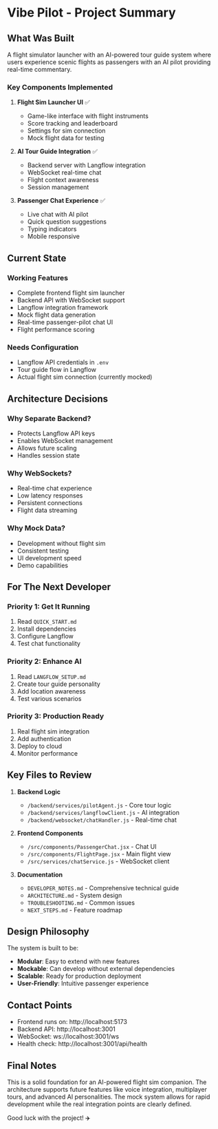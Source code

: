 # Vibe Pilot - Project Summary

## What Was Built

A flight simulator launcher with an AI-powered tour guide system where users experience scenic flights as passengers with an AI pilot providing real-time commentary.

### Key Components Implemented

1. **Flight Sim Launcher UI** ✅
   - Game-like interface with flight instruments
   - Score tracking and leaderboard
   - Settings for sim connection
   - Mock flight data for testing

2. **AI Tour Guide Integration** ✅
   - Backend server with Langflow integration
   - WebSocket real-time chat
   - Flight context awareness
   - Session management

3. **Passenger Chat Experience** ✅
   - Live chat with AI pilot
   - Quick question suggestions
   - Typing indicators
   - Mobile responsive

## Current State

### Working Features
- Complete frontend flight sim launcher
- Backend API with WebSocket support
- Langflow integration framework
- Mock flight data generation
- Real-time passenger-pilot chat UI
- Flight performance scoring

### Needs Configuration
- Langflow API credentials in `.env`
- Tour guide flow in Langflow
- Actual flight sim connection (currently mocked)

## Architecture Decisions

### Why Separate Backend?
- Protects Langflow API keys
- Enables WebSocket management
- Allows future scaling
- Handles session state

### Why WebSockets?
- Real-time chat experience
- Low latency responses
- Persistent connections
- Flight data streaming

### Why Mock Data?
- Development without flight sim
- Consistent testing
- UI development speed
- Demo capabilities

## For The Next Developer

### Priority 1: Get It Running
1. Read `QUICK_START.md`
2. Install dependencies
3. Configure Langflow
4. Test chat functionality

### Priority 2: Enhance AI
1. Read `LANGFLOW_SETUP.md`
2. Create tour guide personality
3. Add location awareness
4. Test various scenarios

### Priority 3: Production Ready
1. Real flight sim integration
2. Add authentication
3. Deploy to cloud
4. Monitor performance

## Key Files to Review

1. **Backend Logic**
   - `/backend/services/pilotAgent.js` - Core tour logic
   - `/backend/services/langflowClient.js` - AI integration
   - `/backend/websocket/chatHandler.js` - Real-time chat

2. **Frontend Components**
   - `/src/components/PassengerChat.jsx` - Chat UI
   - `/src/components/FlightPage.jsx` - Main flight view
   - `/src/services/chatService.js` - WebSocket client

3. **Documentation**
   - `DEVELOPER_NOTES.md` - Comprehensive technical guide
   - `ARCHITECTURE.md` - System design
   - `TROUBLESHOOTING.md` - Common issues
   - `NEXT_STEPS.md` - Feature roadmap

## Design Philosophy

The system is built to be:
- **Modular**: Easy to extend with new features
- **Mockable**: Can develop without external dependencies  
- **Scalable**: Ready for production deployment
- **User-Friendly**: Intuitive passenger experience

## Contact Points

- Frontend runs on: http://localhost:5173
- Backend API: http://localhost:3001
- WebSocket: ws://localhost:3001/ws
- Health check: http://localhost:3001/api/health

## Final Notes

This is a solid foundation for an AI-powered flight sim companion. The architecture supports future features like voice integration, multiplayer tours, and advanced AI personalities. The mock system allows for rapid development while the real integration points are clearly defined.

Good luck with the project! ✈️